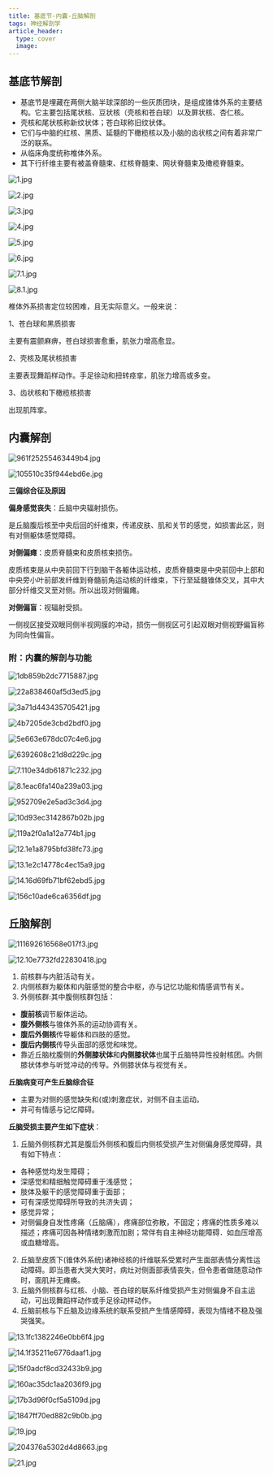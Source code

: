 ```yaml
---
title: 基底节-内囊-丘脑解剖
tags: 神经解剖学
article_header:
  type: cover
  image:
---
```


## 基底节解剖

- 基底节是埋藏在两侧大脑半球深部的一些灰质团块，是组成锥体外系的主要结构。它主要包括尾状核、豆状核（壳核和苍白球）以及屏状核、杏仁核。
- 壳核和尾状核称新纹状体；苍白球称旧纹状体。
- 它们与中脑的红核、黑质、延髓的下橄榄核以及小脑的齿状核之间有着非常广泛的联系。
- 从临床角度统称椎体外系。
- 其下行纤维主要有被盖脊髓束、红核脊髓束、网状脊髓束及橄榄脊髓束。

<!--more-->

![1.jpg](https://i.loli.net/2021/10/17/HzsvPUqlOXZ1tfG.jpg)

![2.jpg](https://i.loli.net/2021/10/17/NYHdpKWSO4PCy53.jpg)

![3.jpg](https://i.loli.net/2021/10/17/rQvd7R4LjXMeCFc.jpg)

![4.jpg](https://i.loli.net/2021/10/17/8WmPgSdcrDqxCel.jpg)

![5.jpg](https://i.loli.net/2021/10/17/xXU7T1vFOgShkKY.jpg)

![6.jpg](https://i.loli.net/2021/10/17/SI6l17XVWxkBDKn.jpg)

![7.1.jpg](https://i.loli.net/2021/10/17/uZshLYnverPdqSw.jpg)

![8.1.jpg](https://i.loli.net/2021/10/17/DNzWdVOILt9xlTF.jpg)

椎体外系损害定位较困难，且无实际意义。一般来说：

1、苍白球和黑质损害

主要有震颤麻痹，苍白球损害愈重，肌张力增高愈显。

2、壳核及尾状核损害

主要表现舞蹈样动作。手足徐动和扭转痉挛，肌张力增高或多变。

3、齿状核和下橄榄核损害

出现肌阵挛。 

## 内囊解剖

![961f25255463449b4.jpg](https://s1.imagehub.cc/images/2021/10/17/961f25255463449b4.jpg)

![105510c35f944ebd6e.jpg](https://s1.imagehub.cc/images/2021/10/17/105510c35f944ebd6e.jpg)

**三偏综合征及原因**

**偏身感觉丧失**：丘脑中央辐射损伤。

是丘脑腹后核至中央后回的纤维束，传递皮肤、肌和关节的感觉，如损害此区，则有对侧躯体感觉障碍。

**对侧偏瘫**：皮质脊髓束和皮质核束损伤。

皮质核束是从中央前回下行到脑干各躯体运动核，皮质脊髓束是中央前回中上部和中央旁小叶前部发纤维到脊髓前角运动核的纤维束，下行至延髓锥体交叉，其中大部分纤维交叉至对侧。所以出现对侧偏瘫。

**对侧偏盲**：视辐射受损。

一侧视区接受双眼同侧半视网膜的冲动，损伤一侧视区可引起双眼对侧视野偏盲称为同向性偏盲。

### 附：内囊的解剖与功能

![1db859b2dc7715887.jpg](https://s1.imagehub.cc/images/2021/10/17/1db859b2dc7715887.jpg)

![22a838460af5d3ed5.jpg](https://s1.imagehub.cc/images/2021/10/17/22a838460af5d3ed5.jpg)

![3a71d443435705421.jpg](https://s1.imagehub.cc/images/2021/10/17/3a71d443435705421.jpg)

![4b7205de3cbd2bdf0.jpg](https://s1.imagehub.cc/images/2021/10/17/4b7205de3cbd2bdf0.jpg)

![5e663e678dc07c4e6.jpg](https://s1.imagehub.cc/images/2021/10/17/5e663e678dc07c4e6.jpg)

![6392608c21d8d229c.jpg](https://s1.imagehub.cc/images/2021/10/17/6392608c21d8d229c.jpg)

![7.110e34db61871c232.jpg](https://s1.imagehub.cc/images/2021/10/17/7.110e34db61871c232.jpg)

![8.1eac6fa140a239a03.jpg](https://s1.imagehub.cc/images/2021/10/17/8.1eac6fa140a239a03.jpg)

![952709e2e5ad3c3d4.jpg](https://s1.imagehub.cc/images/2021/10/17/952709e2e5ad3c3d4.jpg)

![10d93ec3142867b02b.jpg](https://s1.imagehub.cc/images/2021/10/17/10d93ec3142867b02b.jpg)

![119a2f0a1a12a774b1.jpg](https://s1.imagehub.cc/images/2021/10/17/119a2f0a1a12a774b1.jpg)

![12.1e1a8795bfd38fc73.jpg](https://s1.imagehub.cc/images/2021/10/17/12.1e1a8795bfd38fc73.jpg)

![13.1e2c14778c4ec15a9.jpg](https://s1.imagehub.cc/images/2021/10/17/13.1e2c14778c4ec15a9.jpg)

![14.16d69fb71bf62ebd5.jpg](https://s1.imagehub.cc/images/2021/10/17/14.16d69fb71bf62ebd5.jpg)

![156c10ade6ca6356df.jpg](https://s1.imagehub.cc/images/2021/10/17/156c10ade6ca6356df.jpg)

## 丘脑解剖

![111692616568e017f3.jpg](https://s1.imagehub.cc/images/2021/10/17/111692616568e017f3.jpg)

![12.10e7732fd22830418.jpg](https://s1.imagehub.cc/images/2021/10/17/12.10e7732fd22830418.jpg)

1. 前核群与内脏活动有关。 
2. 内侧核群为躯体和内脏感觉的整合中枢，亦与记忆功能和情感调节有关。
3. 外侧核群:其中腹侧核群包括：
- **腹前核**调节躯体运动。
- **腹外侧核**与锥体外系的运动协调有关。
- **腹后外侧核**传导躯体和四肢的感觉。
- **腹后内侧核**传导头面部的感觉和味觉。
- 靠近丘脑枕腹侧的**外侧膝状体**和**内侧膝状体**也属于丘脑特异性投射核团。内侧膝状体参与听觉冲动的传导。外侧膝状体与视觉有关。

**丘脑病变可产生丘脑综合征**

- 主要为对侧的感觉缺失和(或)刺激症状，对侧不自主运动。
- 并可有情感与记忆障碍。

**丘脑受损主要产生如下症状**：

1. 丘脑外侧核群尤其是腹后外侧核和腹后内侧核受损产生对侧偏身感觉障碍，具有如下特点： 
- 各种感觉均发生障碍；
- 深感觉和精细触觉障碍重于浅感觉；
- 肢体及躯干的感觉障碍重于面部；
- 可有深感觉障碍所导致的共济失调；
- 感觉异常； 
- 对侧偏身自发性疼痛（丘脑痛），疼痛部位弥散，不固定；疼痛的性质多难以描述；疼痛可因各种情绪刺激而加剧；常伴有自主神经功能障碍．如血压增高或血糖增高。
2. 丘脑至皮质下(锥体外系统)诸神经核的纤维联系受累时产生面部表情分离性运动障碍。即当患者大哭大笑时，病灶对侧面部表情丧失，但令患者做随意动作时，面肌并无瘫痪。
3. 丘脑外侧核群与红核、小脑、苍白球的联系纤维受损产生对侧偏身不自主运动，可出现舞蹈样动作或手足徐动样动作。
4. 丘脑前核与下丘脑及边缘系统的联系受损产生情感障碍，表现为情绪不稳及强哭强笑。

![13.1fc1382246e0bb6f4.jpg](https://s1.imagehub.cc/images/2021/10/17/13.1fc1382246e0bb6f4.jpg)

![14.1f35211e6776daaf1.jpg](https://s1.imagehub.cc/images/2021/10/17/14.1f35211e6776daaf1.jpg)

![15f0adcf8cd32433b9.jpg](https://s1.imagehub.cc/images/2021/10/17/15f0adcf8cd32433b9.jpg)

![160ac35dc1aa2036f9.jpg](https://s1.imagehub.cc/images/2021/10/17/160ac35dc1aa2036f9.jpg)

![17b3d96f0cf5a5109d.jpg](https://s1.imagehub.cc/images/2021/10/17/17b3d96f0cf5a5109d.jpg)

![1847ff70ed882c9b0b.jpg](https://s1.imagehub.cc/images/2021/10/17/1847ff70ed882c9b0b.jpg)

![19.jpg](https://s1.imagehub.cc/images/2021/10/17/19.jpg)

![204376a5302d4d8663.jpg](https://s1.imagehub.cc/images/2021/10/17/204376a5302d4d8663.jpg)

![21.jpg](https://s1.imagehub.cc/images/2021/10/17/21.jpg)

